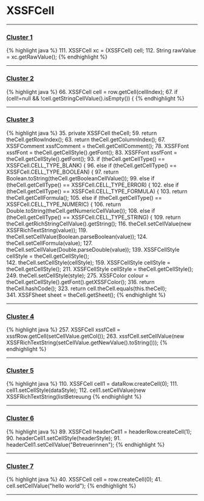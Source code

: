 # XSSFCell

***

### [Cluster 1](./1)
{% highlight java %}
111. XSSFCell xc = (XSSFCell) cell;
112. String rawValue = xc.getRawValue();
{% endhighlight %}

***

### [Cluster 2](./2)
{% highlight java %}
66. XSSFCell cell = row.getCell(cellIndex);
67. if (cell!=null && !cell.getStringCellValue().isEmpty()) {
{% endhighlight %}

***

### [Cluster 3](./3)
{% highlight java %}
35. private XSSFCell theCell;
59.     return theCell.getRowIndex();
63.     return theCell.getColumnIndex();
67.     XSSFComment xssfComment = theCell.getCellComment();
78.     XSSFFont xssfFont = theCell.getCellStyle().getFont();
83.   XSSFFont xssfFont = theCell.getCellStyle().getFont();
93.     if (theCell.getCellType() == XSSFCell.CELL_TYPE_BLANK) {
96.     else if (theCell.getCellType() == XSSFCell.CELL_TYPE_BOOLEAN) {
97.         return Boolean.toString(theCell.getBooleanCellValue());
99.     else if (theCell.getCellType() == XSSFCell.CELL_TYPE_ERROR) {
102.     else if (theCell.getCellType() == XSSFCell.CELL_TYPE_FORMULA) {
103.         return theCell.getCellFormula();
105.     else if (theCell.getCellType() == XSSFCell.CELL_TYPE_NUMERIC) {
106.         return Double.toString(theCell.getNumericCellValue());
108.     else if (theCell.getCellType() == XSSFCell.CELL_TYPE_STRING) {
109.         return theCell.getRichStringCellValue().getString();
116.         theCell.setCellValue(new XSSFRichTextString(value));
119.         theCell.setCellValue(Boolean.parseBoolean(value));
124.         theCell.setCellFormula(value);
127.         theCell.setCellValue(Double.parseDouble(value));
139.     XSSFCellStyle cellStyle = theCell.getCellStyle();        
142.         theCell.setCellStyle(cellStyle);
159.     XSSFCellStyle cellStyle = theCell.getCellStyle();
211.   XSSFCellStyle cellStyle = theCell.getCellStyle();
249.   theCell.setCellStyle(style);
275.       XSSFColor colour = theCell.getCellStyle().getFont().getXSSFColor();
316. return theCell.hashCode();
323.   return cell.theCell.equals(this.theCell);      
341. XSSFSheet sheet = theCell.getSheet();
{% endhighlight %}

***

### [Cluster 4](./4)
{% highlight java %}
257. XSSFCell xssfCell = xssfRow.getCell(setCellValue.getCol());
263.         xssfCell.setCellValue(new XSSFRichTextString(setCellValue.getNewValue().toString()));
{% endhighlight %}

***

### [Cluster 5](./5)
{% highlight java %}
110. XSSFCell cell1 = dataRow.createCell(0);
111. cell1.setCellStyle(dataStyle);
112. cell1.setCellValue(new XSSFRichTextString(listBetreuung
{% endhighlight %}

***

### [Cluster 6](./6)
{% highlight java %}
89. XSSFCell headerCell1 = headerRow.createCell(1);
90. headerCell1.setCellStyle(headerStyle);
91. headerCell1.setCellValue("Betreuerinnen");
{% endhighlight %}

***

### [Cluster 7](./7)
{% highlight java %}
40. XSSFCell cell = row.createCell(0);
41. cell.setCellValue("hello world");
{% endhighlight %}

***

